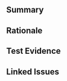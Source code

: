 <!--
Because GitHub does not provide a native UI selector for multiple templates without query parameters, this index helps you choose the correct specialized template.

Pull Request Templates are also available at https://cse120-ucm.github.io/course_overview/resources/pr_templates/

Usage: Update the current URL to include `&template=<filename>` where `<filename>` is one of the files listed below:

    New Feature: `&template=feature.md`
    Bug Fix(Patch): `&template=patch.md`
    Documentation: `&template=docs.md`
    Refactor: `&template=refactor.md`
    New Tests: `&template=test.md`
-->

<!-- ## Minimal Generic Section
Fill at least: -->
## Summary

<!-- Provide a brief description of the changes made in this pull request. -->

## Rationale

<!-- Explain the reasoning behind these changes and why they are necessary. -->

## Test Evidence

<!-- Describe the testing that was done to verify the changes. Include logs, screenshots, or other evidence as appropriate. -->

## Linked Issues

<!-- Closes issue # -->